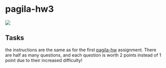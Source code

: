 # pagila-hw3
[![](https://github.com/valenxie/pagila-hw3/workflows/tests/badge.svg)](https://github.com/valenxie/pagila-hw3/actions?query=workflow%3Atests)

## Tasks
the instructions are the same as for the first [pagila-hw](https://github.com/mikeizbicki/pagila-hw) assignment.
There are half as many questions, and each question is worth 2 points instead of 1 point due to their increased difficulty!


